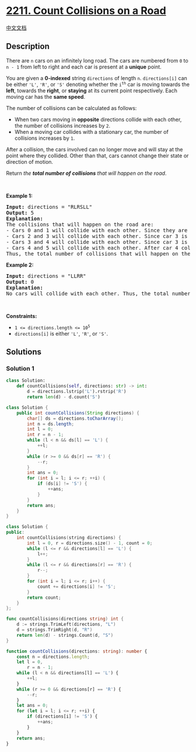 # [2211. Count Collisions on a Road](https://leetcode.com/problems/count-collisions-on-a-road)

[中文文档](/solution/2200-2299/2211.Count%20Collisions%20on%20a%20Road/README.md)

## Description

<p>There are <code>n</code> cars on an infinitely long road. The cars are numbered from <code>0</code> to <code>n - 1</code> from left to right and each car is present at a <strong>unique</strong> point.</p>

<p>You are given a <strong>0-indexed</strong> string <code>directions</code> of length <code>n</code>. <code>directions[i]</code> can be either <code>&#39;L&#39;</code>, <code>&#39;R&#39;</code>, or <code>&#39;S&#39;</code> denoting whether the <code>i<sup>th</sup></code> car is moving towards the <strong>left</strong>, towards the <strong>right</strong>, or <strong>staying</strong> at its current point respectively. Each moving car has the <strong>same speed</strong>.</p>

<p>The number of collisions can be calculated as follows:</p>

<ul>
	<li>When two cars moving in <strong>opposite</strong> directions collide with each other, the number of collisions increases by <code>2</code>.</li>
	<li>When a moving car collides with a stationary car, the number of collisions increases by <code>1</code>.</li>
</ul>

<p>After a collision, the cars involved can no longer move and will stay at the point where they collided. Other than that, cars cannot change their state or direction of motion.</p>

<p>Return <em>the <strong>total number of collisions</strong> that will happen on the road</em>.</p>

<p>&nbsp;</p>
<p><strong class="example">Example 1:</strong></p>

<pre>
<strong>Input:</strong> directions = &quot;RLRSLL&quot;
<strong>Output:</strong> 5
<strong>Explanation:</strong>
The collisions that will happen on the road are:
- Cars 0 and 1 will collide with each other. Since they are moving in opposite directions, the number of collisions becomes 0 + 2 = 2.
- Cars 2 and 3 will collide with each other. Since car 3 is stationary, the number of collisions becomes 2 + 1 = 3.
- Cars 3 and 4 will collide with each other. Since car 3 is stationary, the number of collisions becomes 3 + 1 = 4.
- Cars 4 and 5 will collide with each other. After car 4 collides with car 3, it will stay at the point of collision and get hit by car 5. The number of collisions becomes 4 + 1 = 5.
Thus, the total number of collisions that will happen on the road is 5. 
</pre>

<p><strong class="example">Example 2:</strong></p>

<pre>
<strong>Input:</strong> directions = &quot;LLRR&quot;
<strong>Output:</strong> 0
<strong>Explanation:</strong>
No cars will collide with each other. Thus, the total number of collisions that will happen on the road is 0.</pre>

<p>&nbsp;</p>
<p><strong>Constraints:</strong></p>

<ul>
	<li><code>1 &lt;= directions.length &lt;= 10<sup>5</sup></code></li>
	<li><code>directions[i]</code> is either <code>&#39;L&#39;</code>, <code>&#39;R&#39;</code>, or <code>&#39;S&#39;</code>.</li>
</ul>

## Solutions

### Solution 1

<!-- tabs:start -->

```python
class Solution:
    def countCollisions(self, directions: str) -> int:
        d = directions.lstrip('L').rstrip('R')
        return len(d) - d.count('S')
```

```java
class Solution {
    public int countCollisions(String directions) {
        char[] ds = directions.toCharArray();
        int n = ds.length;
        int l = 0;
        int r = n - 1;
        while (l < n && ds[l] == 'L') {
            ++l;
        }
        while (r >= 0 && ds[r] == 'R') {
            --r;
        }
        int ans = 0;
        for (int i = l; i <= r; ++i) {
            if (ds[i] != 'S') {
                ++ans;
            }
        }
        return ans;
    }
}
```

```cpp
class Solution {
public:
    int countCollisions(string directions) {
        int l = 0, r = directions.size() - 1, count = 0;
        while (l <= r && directions[l] == 'L') {
            l++;
        }
        while (l <= r && directions[r] == 'R') {
            r--;
        }
        for (int i = l; i <= r; i++) {
            count += directions[i] != 'S';
        }
        return count;
    }
};
```

```go
func countCollisions(directions string) int {
	d := strings.TrimLeft(directions, "L")
	d = strings.TrimRight(d, "R")
	return len(d) - strings.Count(d, "S")
}
```

```ts
function countCollisions(directions: string): number {
    const n = directions.length;
    let l = 0,
        r = n - 1;
    while (l < n && directions[l] == 'L') {
        ++l;
    }
    while (r >= 0 && directions[r] == 'R') {
        --r;
    }
    let ans = 0;
    for (let i = l; i <= r; ++i) {
        if (directions[i] != 'S') {
            ++ans;
        }
    }
    return ans;
}
```

<!-- tabs:end -->

<!-- end -->
